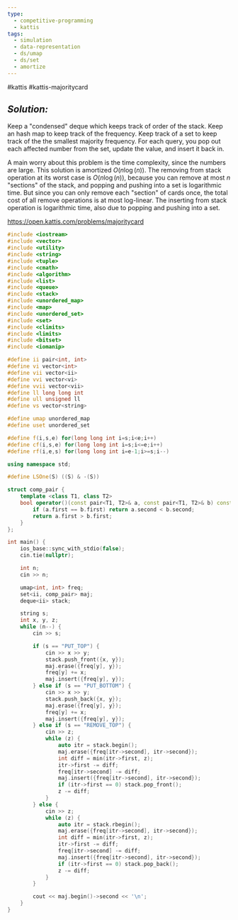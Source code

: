 ```yaml
---
type:
  - competitive-programming
  - kattis
tags:
  - simulation
  - data-representation
  - ds/umap
  - ds/set
  - amortize
---
```

#kattis #kattis-majoritycard

## _Solution:_
Keep a "condensed" deque which keeps track of order of the stack. Keep an hash map to keep track of the frequency. Keep track of a set to keep track of the the smallest majority frequency. For each query, you pop out each affected number from the set, update the value, and insert it back in.

A main worry about this problem is the time complexity, since the numbers are large. This solution is amortized $O(n\log{(n)})$. The removing from stack operation at its worst case is $O(n\log{(n)})$, because you can remove at most $n$ "sections" of the stack, and popping and pushing into a set is logarithmic time. But since you can only remove each "section" of cards once, the total cost of all remove operations is at most log-linear. The inserting from stack operation is logarithmic time, also due to popping and pushing into a set.

https://open.kattis.com/problems/majoritycard
```cpp
#include <iostream>
#include <vector>
#include <utility>
#include <string>
#include <tuple>
#include <cmath>
#include <algorithm>
#include <list>
#include <queue>
#include <stack>
#include <unordered_map>
#include <map>
#include <unordered_set>
#include <set>
#include <climits>
#include <limits>
#include <bitset>
#include <iomanip>

#define ii pair<int, int>
#define vi vector<int>
#define vii vector<ii>
#define vvi vector<vi>
#define vvii vector<vii>
#define ll long long int
#define ull unsigned ll
#define vs vector<string>

#define umap unordered_map
#define uset unordered_set

#define f(i,s,e) for(long long int i=s;i<e;i++)
#define cf(i,s,e) for(long long int i=s;i<=e;i++)
#define rf(i,e,s) for(long long int i=e-1;i>=s;i--)

using namespace std;

#define LSOne(S) ((S) & -(S))

struct comp_pair {
    template <class T1, class T2>
    bool operator()(const pair<T1, T2>& a, const pair<T1, T2>& b) const {
        if (a.first == b.first) return a.second < b.second;
        return a.first > b.first;
    }
};

int main() {
    ios_base::sync_with_stdio(false);
    cin.tie(nullptr);

    int n;
    cin >> n;

    umap<int, int> freq;
    set<ii, comp_pair> maj;
    deque<ii> stack;

    string s;
    int x, y, z;
    while (n--) {
        cin >> s;

        if (s == "PUT_TOP") {
            cin >> x >> y;
            stack.push_front({x, y});
            maj.erase({freq[y], y});
            freq[y] += x;
            maj.insert({freq[y], y});
        } else if (s == "PUT_BOTTOM") {
            cin >> x >> y;
            stack.push_back({x, y});
            maj.erase({freq[y], y});
            freq[y] += x;
            maj.insert({freq[y], y});
        } else if (s == "REMOVE_TOP") {
            cin >> z;
            while (z) {
                auto itr = stack.begin();
                maj.erase({freq[itr->second], itr->second});
                int diff = min(itr->first, z);
                itr->first -= diff;
                freq[itr->second] -= diff;
                maj.insert({freq[itr->second], itr->second});
                if (itr->first == 0) stack.pop_front();
                z -= diff;
            }
        } else {
            cin >> z;
            while (z) {
                auto itr = stack.rbegin();
                maj.erase({freq[itr->second], itr->second});
                int diff = min(itr->first, z);
                itr->first -= diff;
                freq[itr->second] -= diff;
                maj.insert({freq[itr->second], itr->second});
                if (itr->first == 0) stack.pop_back();
                z -= diff;
            }
        }

        cout << maj.begin()->second << '\n';
    }
}
```